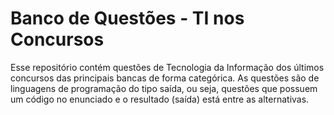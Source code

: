 # Banco de Questões - TI nos Concursos
Esse repositório contém questões de Tecnologia da Informação dos últimos concursos das principais bancas de forma categórica. As questões são de linguagens de programação do tipo saída, ou seja, questões que possuem um código no enunciado e o resultado (saída) está entre as alternativas.
